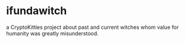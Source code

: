 # ifundawitch
a CryptoKitties project about past and current witches whom value for humanity was greatly misunderstood. 
